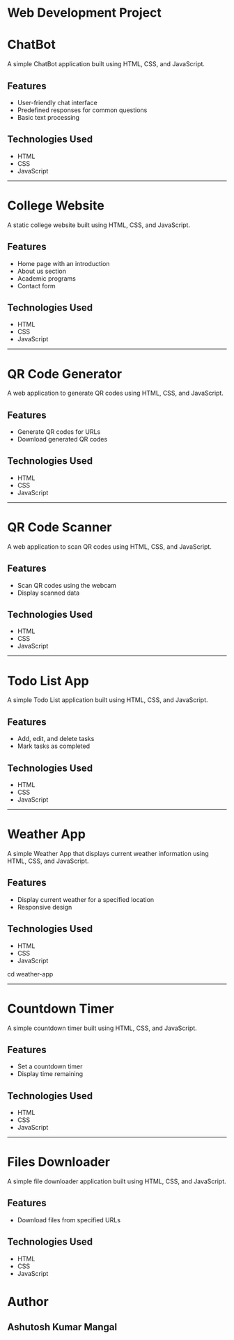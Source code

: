 # Web Development Project

# ChatBot

A simple ChatBot application built using HTML, CSS, and JavaScript.

## Features

- User-friendly chat interface
- Predefined responses for common questions
- Basic text processing

## Technologies Used

- HTML
- CSS
- JavaScript


---

# College Website

A static college website built using HTML, CSS, and JavaScript.

## Features

- Home page with an introduction
- About us section
- Academic programs
- Contact form

## Technologies Used

- HTML
- CSS
- JavaScript


---

# QR Code Generator

A web application to generate QR codes using HTML, CSS, and JavaScript.

## Features

- Generate QR codes for URLs
- Download generated QR codes

## Technologies Used

- HTML
- CSS
- JavaScript


---

# QR Code Scanner

A web application to scan QR codes using HTML, CSS, and JavaScript.

## Features

- Scan QR codes using the webcam
- Display scanned data

## Technologies Used

- HTML
- CSS
- JavaScript


---

# Todo List App

A simple Todo List application built using HTML, CSS, and JavaScript.

## Features

- Add, edit, and delete tasks
- Mark tasks as completed

## Technologies Used

- HTML
- CSS
- JavaScript


---

# Weather App

A simple Weather App that displays current weather information using HTML, CSS, and JavaScript.

## Features

- Display current weather for a specified location
- Responsive design

## Technologies Used

- HTML
- CSS
- JavaScript

cd weather-app


---

# Countdown Timer

A simple countdown timer built using HTML, CSS, and JavaScript.

## Features

- Set a countdown timer
- Display time remaining

## Technologies Used

- HTML
- CSS
- JavaScript


---

# Files Downloader

A simple file downloader application built using HTML, CSS, and JavaScript.

## Features

- Download files from specified URLs

## Technologies Used

- HTML
- CSS
- JavaScript

# Author 
## Ashutosh Kumar Mangal
